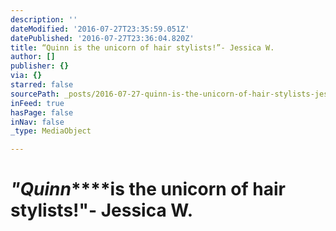 ```yaml
---
description: ''
dateModified: '2016-07-27T23:35:59.051Z'
datePublished: '2016-07-27T23:36:04.820Z'
title: “Quinn is the unicorn of hair stylists!”- Jessica W.
author: []
publisher: {}
via: {}
starred: false
sourcePath: _posts/2016-07-27-quinn-is-the-unicorn-of-hair-stylists-jessica-w.md
inFeed: true
hasPage: false
inNav: false
_type: MediaObject

---
```

# _**"Quinn**_****is the unicorn of hair stylists!"- Jessica W.